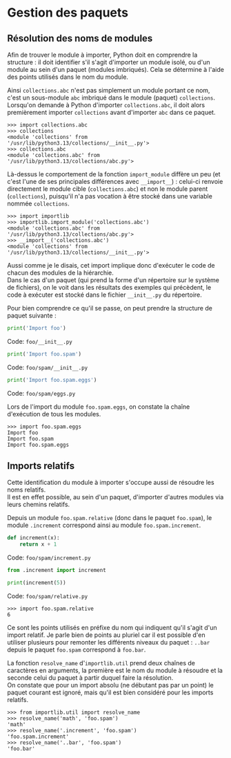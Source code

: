 # Gestion des paquets

## Résolution des noms de modules

Afin de trouver le module à importer, Python doit en comprendre la structure :
il doit identifier s'il s'agit d'importer un module isolé, ou d'un module au sein d'un paquet (modules imbriqués).
Cela se détermine à l'aide des points utilisés dans le nom du module.

Ainsi `collections.abc` n'est pas simplement un module portant ce nom, c'est un sous-module `abc` imbriqué dans le module (paquet) `collections`.
Lorsqu'on demande à Python d'importer `collections.abc`, il doit alors premièrement importer `collections` avant d'importer `abc` dans ce paquet.

```pycon
>>> import collections.abc
>>> collections
<module 'collections' from '/usr/lib/python3.13/collections/__init__.py'>
>>> collections.abc
<module 'collections.abc' from '/usr/lib/python3.13/collections/abc.py'>
```

Là-dessus le comportement de la fonction `import_module` diffère un peu (et c'est l'une de ses principales différences avec `__import__`) : celui-ci renvoie directement le module cible (`collections.abc`) et non le module parent (`collections`), puisqu'il n'a pas vocation à être stocké dans une variable nommée `collections`.

```pycon
>>> import importlib
>>> importlib.import_module('collections.abc')
<module 'collections.abc' from '/usr/lib/python3.13/collections/abc.py'>
>>> __import__('collections.abc')
<module 'collections' from '/usr/lib/python3.13/collections/__init__.py'>
```

Aussi comme je le disais, cet import implique donc d'exécuter le code de chacun des modules de la hiérarchie.  
Dans le cas d'un paquet (qui prend la forme d'un répertoire sur le système de fichiers), on le voit dans les résultats des exemples qui précèdent, le code à exécuter est stocké dans le fichier `__init__.py` du répertoire.

Pour bien comprendre ce qu'il se passe, on peut prendre la structure de paquet suivante :

```python
print('Import foo')
```
Code: `foo/__init__.py`

```python
print('Import foo.spam')
```
Code: `foo/spam/__init__.py`

```python
print('Import foo.spam.eggs')
```
Code: `foo/spam/eggs.py`

Lors de l'import du module `foo.spam.eggs`, on constate la chaîne d'exécution de tous les modules.

```pycon
>>> import foo.spam.eggs
Import foo
Import foo.spam
Import foo.spam.eggs
```

## Imports relatifs

Cette identification du module à importer s'occupe aussi de résoudre les noms relatifs.  
Il est en effet possible, au sein d'un paquet, d'importer d'autres modules via leurs chemins relatifs.

Depuis un module `foo.spam.relative` (donc dans le paquet `foo.spam`), le module `.increment` correspond ainsi au module `foo.spam.increment`.

```python
def increment(x):
    return x + 1
```
Code: `foo/spam/increment.py`

```python
from .increment import increment

print(increment(5))
```
Code: `foo/spam/relative.py`

```pycon
>>> import foo.spam.relative
6
```

Ce sont les points utilisés en préfixe du nom qui indiquent qu'il s'agit d'un import relatif.
Je parle bien de points au pluriel car il est possible d'en utiliser plusieurs pour remonter les différents niveaux du paquet : `..bar` depuis le paquet `foo.spam` correspond à `foo.bar`.

La fonction `resolve_name` d'`importlib.util` prend deux chaînes de caractères en arguments, la première est le nom du module à résoudre et la seconde celui du paquet à partir duquel faire la résolution.  
On constate que pour un import absolu (ne débutant pas par un point) le paquet courant est ignoré, mais qu'il est bien considéré pour les imports relatifs.

```pycon
>>> from importlib.util import resolve_name
>>> resolve_name('math', 'foo.spam')
'math'
>>> resolve_name('.increment', 'foo.spam')
'foo.spam.increment'
>>> resolve_name('..bar', 'foo.spam')
'foo.bar'
```
